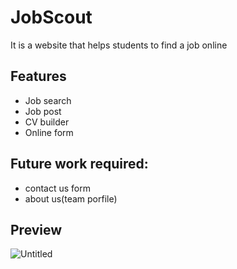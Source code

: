 # JobScout
It is a website that helps students to find a job online

## Features
- Job search
- Job post
- CV builder
- Online form

## Future work required:
- contact us form
- about us(team porfile)


## Preview


![Untitled](https://user-images.githubusercontent.com/47079969/111995932-84ac0a80-8b3f-11eb-8042-4ca6e06f9e9c.png)
